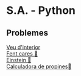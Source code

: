 # S.A. - Python

## Problemes  

[Veu d'interior](https://vicentcardona.github.io/ProgitractI/python/veudinterior.html)  
[Fent cares 🤗](https://vicentcardona.github.io/ProgitractI/python/fentcares.html)   
[Einstein 🧠](https://vicentcardona.github.io/ProgitractI/python/einstein.html)   
[Calculadora de propines🤑](https://vicentcardona.github.io/ProgitractI/python/calculadorapropines.html)

